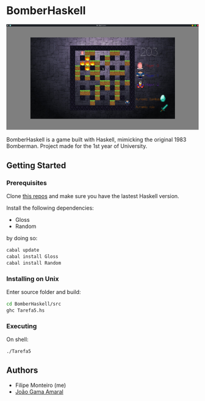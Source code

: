 # BomberHaskell

![alt text](demo.png "BomberHaskell")

BomberHaskell is a game built with Haskell, mimicking the original 1983 Bomberman. Project made for the 1st year of University.

## Getting Started

### Prerequisites
Clone [this repos](https://github.com/pimonteiro/BomberHaskell) and make sure you have the lastest Haskell version.

Install the following dependencies:
	
 * Gloss
 * Random

by doing so:

```sh
cabal update
cabal install Gloss
cabal install Random
```

### Installing on Unix

Enter source folder and build:

```sh
cd BomberHaskell/src
ghc Tarefa5.hs
```

### Executing

On shell:

```sh
./Tarefa5
```

## Authors

* Filipe Monteiro (me)
* [João Gama Amaral](https://github.com/gamaamaral98)